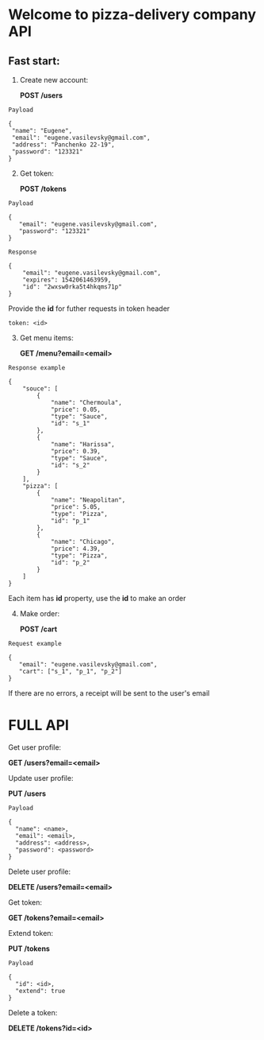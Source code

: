 # **Welcome to pizza-delivery company API**

## Fast start:
1. Create new account:

    **POST /users**
  ```
Payload

{
   "name": "Eugene",
   "email": "eugene.vasilevsky@gmail.com",
   "address": "Panchenko 22-19",
   "password": "123321"
}

  ```
  
2. Get token:

    **POST /tokens**
```
Payload

{
   "email": "eugene.vasilevsky@gmail.com",
   "password": "123321"
}

Response

{
    "email": "eugene.vasilevsky@gmail.com",
    "expires": 1542061463959,
    "id": "2wxsw0rka5t4hkqms71p"
}
```
Provide the **id** for futher requests in token header
```
token: <id>
```

3. Get menu items:

    **GET /menu?email=\<email\>**

```
Response example

{
    "souce": [
        {
            "name": "Chermoula",
            "price": 0.05,
            "type": "Sauce",
            "id": "s_1"
        },
        {
            "name": "Harissa",
            "price": 0.39,
            "type": "Sauce",
            "id": "s_2"
        }
    ],
    "pizza": [
        {
            "name": "Neapolitan",
            "price": 5.05,
            "type": "Pizza",
            "id": "p_1"
        },
        {
            "name": "Chicago",
            "price": 4.39,
            "type": "Pizza",
            "id": "p_2"
        }
    ]
}
```
Each item has **id** property, use the **id** to make an order

4. Make order:

    **POST /cart**
```
Request example

{
   "email": "eugene.vasilevsky@gmail.com",
   "cart": ["s_1", "p_1", "p_2"]
}
```
If there are no errors, a receipt will be sent to the user's email

# FULL API

Get user profile:

**GET /users?email=\<email\>**

Update user profile:

**PUT /users**
```
Payload

{
  "name": <name>,
  "email": <email>,
  "address": <address>,
  "password": <password>
}
```

Delete user profile:

**DELETE /users?email=\<email\>**

Get token:

**GET /tokens?email=\<email\>**

Extend token:

**PUT /tokens**
```
Payload

{
  "id": <id>,
  "extend": true
}

```

Delete a token:

**DELETE /tokens?id=\<id\>**

